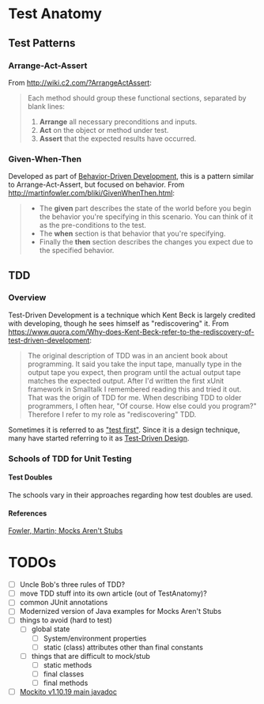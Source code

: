 # Test Anatomy
## Test Patterns
### Arrange-Act-Assert
From http://wiki.c2.com/?ArrangeActAssert:
> Each method should group these functional sections, separated by blank lines:
>  1. **Arrange** all necessary preconditions and inputs.
>  2. **Act** on the object or method under test.
>  3. **Assert** that the expected results have occurred.

### Given-When-Then
Developed as part of [Behavior-Driven Development](http://dannorth.net/introducing-bdd/), this is a pattern similar to Arrange-Act-Assert, but focused on behavior.
From http://martinfowler.com/bliki/GivenWhenThen.html:
> - The **given** part describes the state of the world before you begin the behavior you're specifying in this scenario. You can think of it as the pre-conditions to the test.
> - The **when** section is that behavior that you're specifying.
> - Finally the **then** section describes the changes you expect due to the specified behavior.

## TDD
### Overview
Test-Driven Development is a technique which Kent Beck is largely credited with developing, though he sees himself as "rediscovering" it. From https://www.quora.com/Why-does-Kent-Beck-refer-to-the-rediscovery-of-test-driven-development:
> The original description of TDD was in an ancient book about programming. It said you take the input tape, manually type in the output tape you expect, then program until the actual output tape matches the expected output. After I'd written the first xUnit framework in Smalltalk I remembered reading this and tried it out. That was the origin of TDD for me. When describing TDD to older programmers, I often hear, "Of course. How else could you program?" Therefore I refer to my role as "rediscovering" TDD. 

Sometimes it is referred to as ["test first"](http://www.extremeprogramming.org/rules/testfirst.html). Since it is a design technique, many have started referring to it as [Test-Driven Design](http://www.drdobbs.com/architecture-and-design/test-driven-design/240168102).

### Schools of TDD for Unit Testing

#### Test Doubles
The schools vary in their approaches regarding how test doubles are used.

#### References
[Fowler, Martin; Mocks Aren't Stubs](http://martinfowler.com/articles/mocksArentStubs.html)

# TODOs
- [ ] Uncle Bob's three rules of TDD?
- [ ] move TDD stuff into its own article (out of TestAnatomy)?
- [ ] common JUnit annotations
- [ ] Modernized version of Java examples for Mocks Aren't Stubs
- [ ] things to avoid (hard to test)
  - [ ] global state
    - [ ] System/environment properties
    - [ ] static (class) attributes other than final constants
  - [ ] things that are difficult to mock/stub
    - [ ] static methods
    - [ ] final classes
    - [ ] final methods
- [ ] [Mockito v1.10.19 main javadoc](http://static.javadoc.io/org.mockito/mockito-core/1.10.19/org/mockito/Mockito.html)